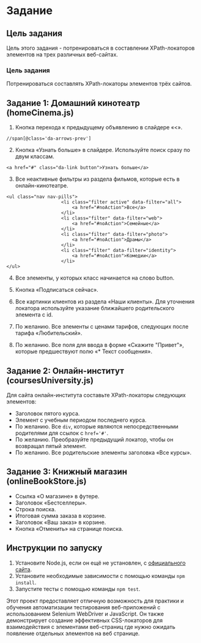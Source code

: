 # Задание

## Цель задания

Цель этого задания - потренироваться в составлении XPath-локаторов элементов на трех различных веб-сайтах.

### Цель задания
Потренироваться составлять XPath-локаторы элементов трёх сайтов.

## Задание 1: Домашний кинотеатр (homeCinema.js)

1. Кнопка перехода к предыдущему объявлению в слайдере «<».

```
//span[@class='da-arrows-prev']
```
2. Кнопка «Узнать больше» в слайдере. Используйте поиск сразу по двум классам. 

```
<a href="#" class="da-link button">Узнать больше</a>
```

3. Все неактивные фильтры из раздела фильмов, которые есть в онлайн-кинотеатре.

```
<ul class="nav nav-pills">
                    <li class="filter active" data-filter="all">
                        <a href="#noAction">Все</a>
                    </li>
                    <li class="filter" data-filter="web">
                        <a href="#noAction">Семейные</a>
                    </li>
                    <li class="filter" data-filter="photo">
                        <a href="#noAction">Драмы</a>
                    </li>
                    <li class="filter" data-filter="identity">
                        <a href="#noAction">Комедии</a>
                    </li>
</ul>

```
4. Все элементы, у которых класс начинается на слово button.

5. Кнопка «Подписаться сейчас».

6. Все картинки клиентов из раздела «Наши клиенты». Для уточнения локатора используйте указание ближайшего родительского элемента с id.

7. По желанию. Все элементы с ценами тарифов, следующих после тарифа «Любительский». 

8. По желанию. Все поля для ввода в форме «Скажите "Привет"», которые предшествуют полю «* Текст сообщения».

## Задание 2: Онлайн-институт (coursesUniversity.js)

Для сайта онлайн-института составьте XPath-локаторы следующих элементов:

- Заголовок пятого курса.
- Элемент с учебным периодом последнего курса.
- По желанию. Все `div`, которые являются непосредственными родителями для ссылок с `href='#'`.
- По желанию. Преобразуйте предыдущий локатор, чтобы он возвращал пятый элемент. 
- По желанию. Все родительские элементы заголовка «Все курсы».


## Задание 3: Книжный магазин (onlineBookStore.js)

- Ссылка «О магазине» в футере.
- Заголовок «Бестселлеры».
- Строка поиска.
- Итоговая сумма заказа в корзине.
- Заголовок «Ваш заказ» в корзине.
- Кнопка «Отменить» на странице поиска.


## Инструкции по запуску

1. Установите Node.js, если он ещё не установлен, с [официального сайта](https://nodejs.org/).
2. Установите необходимые зависимости с помощью команды `npm install`.
3. Запустите тесты с помощью команды `npm test`.

Этот проект предоставляет отличную возможность для практики и обучения автоматизации тестирования веб-приложений с использованием Selenium WebDriver и JavaScript. Он также демонстрирует создание эффективных CSS-локаторов для взаимодействия с элементами веб-страниц где нужно ожидать появление отдельных элементов на веб странице.
